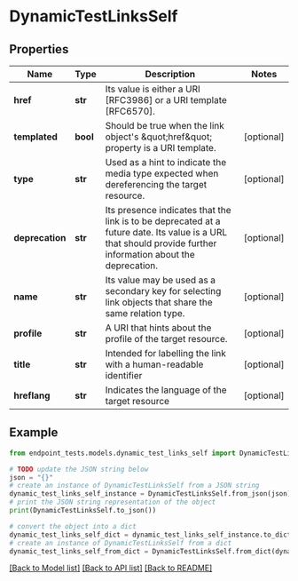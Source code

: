 # DynamicTestLinksSelf


## Properties

Name | Type | Description | Notes
------------ | ------------- | ------------- | -------------
**href** | **str** | Its value is either a URI [RFC3986] or a URI template [RFC6570]. | 
**templated** | **bool** | Should be true when the link object&#39;s \&quot;href\&quot; property is a URI template. | [optional] 
**type** | **str** | Used as a hint to indicate the media type expected when dereferencing the target resource. | [optional] 
**deprecation** | **str** | Its presence indicates that the link is to be deprecated at a future date. Its value is a URL that should provide further information about the deprecation. | [optional] 
**name** | **str** | Its value may be used as a secondary key for selecting link objects that share the same relation type. | [optional] 
**profile** | **str** | A URI that hints about the profile of the target resource. | [optional] 
**title** | **str** | Intended for labelling the link with a human-readable identifier | [optional] 
**hreflang** | **str** | Indicates the language of the target resource | [optional] 

## Example

```python
from endpoint_tests.models.dynamic_test_links_self import DynamicTestLinksSelf

# TODO update the JSON string below
json = "{}"
# create an instance of DynamicTestLinksSelf from a JSON string
dynamic_test_links_self_instance = DynamicTestLinksSelf.from_json(json)
# print the JSON string representation of the object
print(DynamicTestLinksSelf.to_json())

# convert the object into a dict
dynamic_test_links_self_dict = dynamic_test_links_self_instance.to_dict()
# create an instance of DynamicTestLinksSelf from a dict
dynamic_test_links_self_from_dict = DynamicTestLinksSelf.from_dict(dynamic_test_links_self_dict)
```
[[Back to Model list]](../README.md#documentation-for-models) [[Back to API list]](../README.md#documentation-for-api-endpoints) [[Back to README]](../README.md)


